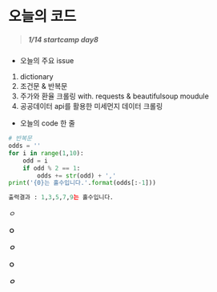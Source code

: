# 오늘의 코드

> ##### 1/14 startcamp day8

- 오늘의 주요 issue

1.  dictionary
2.  조건문 & 반복문
3.  주가와 환율 크롤링 with. requests & beautifulsoup moudule
4. 공공데이터 api를 활용한 미세먼지 데이터 크롤링



- 오늘의 code 한 줄 

```python 
# 반복문
odds = ''
for i in range(1,10):
    odd = i
    if odd % 2 == 1:
        odds += str(odd) + ','
print('{0}는 홀수입니다.'.format(odds[:-1]))

출력결과 : 1,3,5,7,9는 홀수입니다.
```

*ㅇ*

**ㅇ**

***ㅇ***

****ㅇ****

*****ㅇ*****












